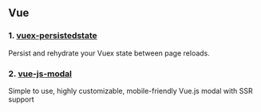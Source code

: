 ## Vue

### 1. [vuex-persistedstate](https://github.com/robinvdvleuten/vuex-persistedstate#readme)

Persist and rehydrate your Vuex state between page reloads.

### 2. [vue-js-modal](https://github.com/euvl/vue-js-modal#readme)

Simple to use, highly customizable, mobile-friendly Vue.js modal with SSR support

